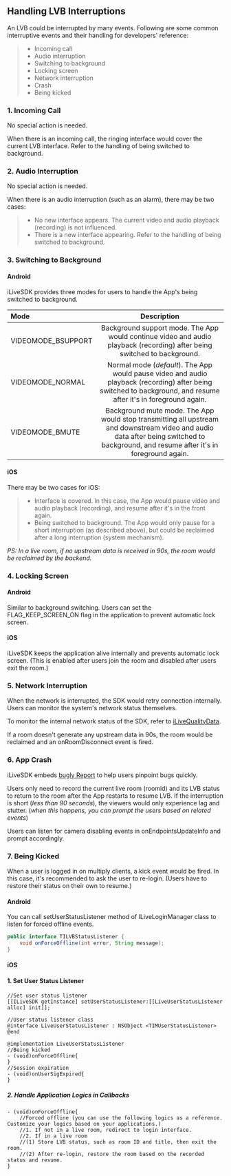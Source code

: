 ## Handling LVB Interruptions
An LVB could be interrupted by many events. Following are some common interruptive events and their handling for developers' reference:
>* Incoming call
>* Audio interruption
>* Switching to background
>* Locking screen
>* Network interruption
>* Crash
>* Being kicked

### 1. Incoming Call
No special action is needed.

When there is an incoming call, the ringing interface would cover the current LVB interface. Refer to the handling of being switched to background.

### 2. Audio Interruption
No special action is needed.

When there is an audio interruption (such as an alarm), there may be two cases:

>* No new interface appears. The current video and audio playback (recording) is not influenced.
>* There is a new interface appearing. Refer to the handling of being switched to background.

### 3. Switching to Background
#### Android
iLiveSDK provides three modes for users to handle the App's being switched to background.

Mode | Description
:--|:--:
VIDEOMODE_BSUPPORT | Background support mode. The App would continue video and audio playback (recording) after being switched to background.
VIDEOMODE_NORMAL | Normal mode (*default*). The App would pause video and audio playback (recording) after being switched to background, and resume after it's in foreground again.
VIDEOMODE_BMUTE | Background mute mode. The App would stop transmitting all upstream and downstream video and audio data after being switched to background, and resume after it's in foreground again.

#### iOS
There may be two cases for iOS:
>* Interface is covered. In this case, the App would pause video and audio playback (recording), and resume after it's in the front again.
>* Being switched to background. The App would only pause for a short interruption (as described above), but could be reclaimed after a long interruption (system mechanism).

*PS: In a live room, if no upstream data is received in 90s, the room would be reclaimed by the backend.*

### 4. Locking Screen
#### Android
Similar to background switching. Users can set the FLAG_KEEP_SCREEN_ON flag in the application to prevent automatic lock screen.
#### iOS
iLiveSDK keeps the application alive internally and prevents automatic lock screen. (This is enabled after users join the room and disabled after users exit the room.)

### 5. Network Interruption
When the network is interrupted, the SDK would retry connection internally. Users can monitor the system's network status themselves.

To monitor the internal network status of the SDK, refer to [iLiveQualityData](https://github.com/zhaoyang21cn/ILiveSDK_Android_Demos/blob/master/doc/ILiveSDK/quality.md).

If a room doesn't generate any upstream data in 90s, the room would be reclaimed and an onRoomDisconnect event is fired.

### 6. App Crash
iLiveSDK embeds [bugly Report](https://bugly.qq.com/v2/) to help users pinpoint bugs quickly.

Users only need to record the current live room (roomid) and its LVB status to return to the room after the App restarts to resume LVB. If the interruption is short (*less than 90 seconds*), the viewers would only experience lag and stutter. (*when this happens, you can prompt the users based on related events*)

Users can listen for camera disabling events in onEndpointsUpdateInfo and prompt accordingly.


### 7. Being Kicked
When a user is logged in on multiply clients, a kick event would be fired. In this case, it's recommended to ask the user to re-login. (Users have to restore their status on their own to resume.)

#### Android
You can call setUserStatusListener method of ILiveLoginManager class to listen for forced offline events.

```java
public interface TILVBStatusListener {
    void onForceOffline(int error, String message);
}
```

#### iOS

#### 1. Set User Status Listener
```
//Set user status listener
[[ILiveSDK getInstance] setUserStatusListener:[[LiveUserStatusListener alloc] init]];
```

```
//User status listener class
@interface LiveUserStatusListener : NSObject <TIMUserStatusListener>
@end

@implementation LiveUserStatusListener
//Being kicked
- (void)onForceOffline{
}
//Session expiration
- (void)onUserSigExpired{
}
```
##### 2. Handle Application Logics in Callbacks
```
- (void)onForceOffline{
    //Forced offline (you can use the following logics as a reference. Customize your logics based on your applications.)
    //1. If not in a live room, redirect to login interface.
    //2. If in a live room
    //(1) Store LVB status, such as room ID and title, then exit the room.
    //(2) After re-login, restore the room based on the recorded status and resume.
}
```
